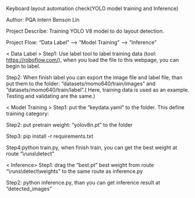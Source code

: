 Keyboard layout automation check(YOLO model training and Inference)

Author: PQA intern Benson Lin

Project Describe: Training YOLO V8 model to do layout detection.

Project Flow: “Data Label” --> ”Model Training” --> ”Inference”

< Data Label >
Step1: Use label tool to label training data (tool: https://roboflow.com/), when you load the file to this webpage, you can begin to label.

Step2: When finish label you can export the image file and label file, than put them to the folder: “datasets/momo640/train/images” and “datasets/momo640/train/label”.( Here, training data is used as an example. Testing and validating are the same.)

< Model Training >
Step1: put the “keydata.yaml” to the folder. This define training category:

Step2: put pretrain weight: “yolov8n.pt” to the folder

Step3: pip install -r requirements.txt

Step4:python train.py, when finish train, you can get the best weight at route “\runs\detect”

< Inference>
Step1: drag the “best.pt” best weight from route “\runs\detect\weights” to the same route as inference.py

Step2: python inference.py, than you can get inference result at “detected_images”




